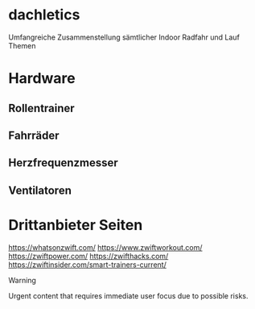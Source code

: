 # dachletics
Umfangreiche Zusammenstellung sämtlicher Indoor Radfahr und Lauf Themen

# Hardware
## Rollentrainer
## Fahrräder
## Herzfrequenzmesser
## Ventilatoren

# Drittanbieter Seiten
https://whatsonzwift.com/
https://www.zwiftworkout.com/
https://zwiftpower.com/
https://zwifthacks.com/
https://zwiftinsider.com/smart-trainers-current/

> [!WARNING]
> Urgent content that requires immediate user focus due to possible risks.
